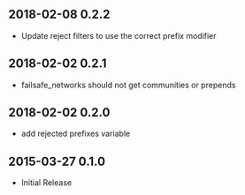 ## 2018-02-08 0.2.2
* Update reject filters to use the correct prefix modifier
## 2018-02-02 0.2.1
* failsafe\_networks should not get communities or prepends

## 2018-02-02 0.2.0
* add rejected prefixes variable

## 2015-03-27 0.1.0
* Initial Release 

